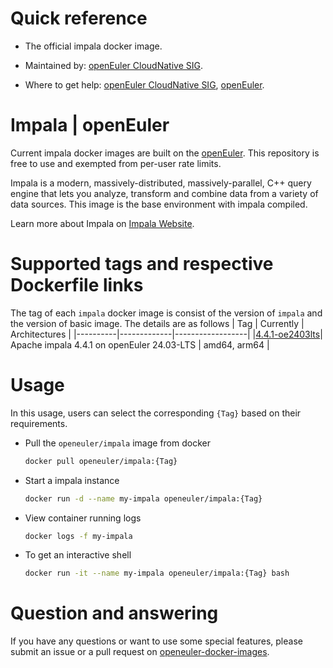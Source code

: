 # Quick reference

- The official impala docker image.

- Maintained by: [openEuler CloudNative SIG](https://gitee.com/openeuler/cloudnative).

- Where to get help: [openEuler CloudNative SIG](https://gitee.com/openeuler/cloudnative), [openEuler](https://gitee.com/openeuler/community).

# Impala | openEuler
Current impala docker images are built on the [openEuler](https://repo.openeuler.org/). This repository is free to use and exempted from per-user rate limits.

Impala is a modern, massively-distributed, massively-parallel, C++ query engine that lets you analyze, transform and combine data from a variety of data sources. 
This image is the base environment with impala compiled.

Learn more about Impala on [Impala Website](https://impala.apache.org/)⁠.

# Supported tags and respective Dockerfile links
The tag of each `impala` docker image is consist of the version of `impala` and the version of basic image. The details are as follows
|    Tag   |  Currently  |   Architectures  |
|----------|-------------|------------------|
|[4.4.1-oe2403lts](https://gitee.com/openeuler/openeuler-docker-images/blob/master/Bigdata/impala/4.4.1/24.03-lts/Dockerfile)| Apache impala 4.4.1 on openEuler 24.03-LTS | amd64, arm64 |

# Usage
In this usage, users can select the corresponding `{Tag}` based on their requirements.

- Pull the `openeuler/impala` image from docker

	```bash
	docker pull openeuler/impala:{Tag}
	```

- Start a impala instance

	```bash
	docker run -d --name my-impala openeuler/impala:{Tag}
	```

- View container running logs

	```bash
	docker logs -f my-impala
	```

- To get an interactive shell

	```bash
	docker run -it --name my-impala openeuler/impala:{Tag} bash
	```
        
# Question and answering
If you have any questions or want to use some special features, please submit an issue or a pull request on [openeuler-docker-images](https://gitee.com/openeuler/openeuler-docker-images).